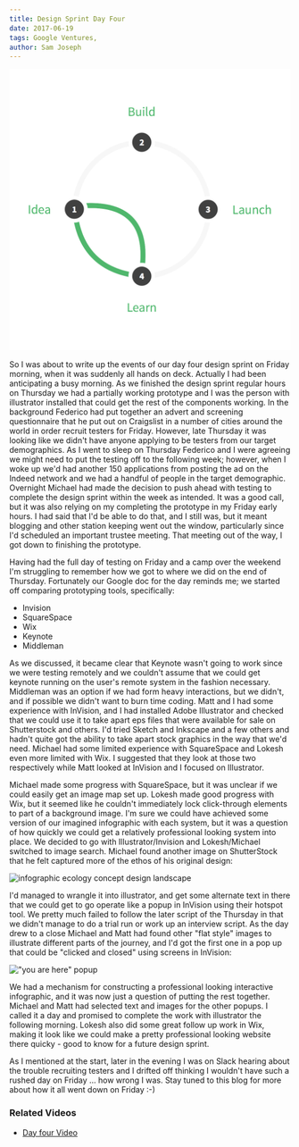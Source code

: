 ```yaml
---
title: Design Sprint Day Four
date: 2017-06-19
tags: Google Ventures, 
author: Sam Joseph
---
```


![design sprint](/images/design_sprint.png)

So I was about to write up the events of our day four design sprint on Friday morning, when it was suddenly all hands on deck.  Actually I had been anticipating a busy morning.  As we finished the design sprint regular hours on Thursday we had a partially working prototype and I was the person with illustrator installed that could get the rest of the components working.  In the background Federico had put together an advert and screening questionnaire that he put out on Craigslist in a number of cities around the world in order recruit testers for Friday.  However, late Thursday it was looking like we didn't have anyone applying to be testers from our target demographics.  As I went to sleep on Thursday Federico and I were agreeing we might need to put the testing off to the following week; however, when I woke up we'd had another 150 applications from posting the ad on the Indeed network and we had a handful of people in the target demographic.  Overnight Michael had made the decision to push ahead with testing to complete the design sprint within the week as intended.  It was a good call, but it was also relying on my completing the prototype in my Friday early hours.  I had said that I'd be able to do that, and I still was, but it meant blogging and other station keeping went out the window, particularly since I'd scheduled an important trustee meeting.  That meeting out of the way, I got down to finishing the prototype.

Having had the full day of testing on Friday and a camp over the weekend I'm struggling to remember how we got to where we did on the end of Thursday.  Fortunately our Google doc for the day reminds me; we started off comparing prototyping tools, specifically:

* Invision
* SquareSpace
* Wix
* Keynote
* Middleman

As we discussed, it became clear that Keynote wasn't going to work since we were testing remotely and we couldn't assume that we could get keynote running on the user's remote system in the fashion necessary.  Middleman was an option if we had form heavy interactions, but we didn't, and if possible we didn't want to burn time coding.  Matt and I had some experience with InVision, and I had installed Adobe Illustrator and checked that we could use it to take apart eps files that were available for sale on Shutterstock and others.  I'd tried Sketch and Inkscape and a few others and hadn't quite got the ability to take apart stock graphics in the way that we'd need.  Michael had some limited experience with SquareSpace and Lokesh even more limited with Wix.  I suggested that they look at those two respectively while Matt looked at InVision and I focused on Illustrator.  

Michael made some progress with SquareSpace, but it was unclear if we could easily get an image map set up.  Lokesh made good progress with Wix, but it seemed like he couldn't immediately lock click-through elements to part of a background image.  I'm sure we could have achieved some version of our imagined infographic with each system, but it was a question of how quickly we could get a relatively professional looking system into place.  We decided to go with Illustrator/Invision and Lokesh/Michael switched to image search.  Michael found another image on ShutterStock that he felt captured more of the ethos of his original design:

![infographic ecology concept design landscape](https://www.dropbox.com/s/vg8oncdpeez1af9/Screenshot%202017-06-19%2009.41.51.png?dl=1)

I'd managed to wrangle it into illustrator, and get some alternate text in there that we could get to go operate like a popup in InVision using their hotspot tool.  We pretty much failed to follow the later script of the Thursday in that we didn't manage to do a trial run or work up an interview script.  As the day drew to a close Michael and Matt had found other "flat style" images to illustrate different parts of the journey, and I'd got the first one in a pop up that could be "clicked and closed" using screens in InVision:

!["you are here" popup](https://www.dropbox.com/s/iryq4hah16np3ip/Screenshot%202017-06-19%2009.45.05.png?dl=1)

We had a mechanism for constructing a professional looking interactive infographic, and it was now just a question of putting the rest together.  Michael and Matt had selected text and images for the other popups.  I called it a day and promised to complete the work with illustrator the following morning.  Lokesh also did some great follow up work in Wix, making it look like we could make a pretty professional looking website there quicky - good to know for a future design sprint.

As I mentioned at the start, later in the evening I was on Slack hearing about the trouble recruiting testers and I drifted off thinking I wouldn't have such a rushed day on Friday ... how wrong I was.  Stay tuned to this blog for more about how it all went down on Friday :-)


### Related Videos

* [Day four Video](https://www.youtube.com/watch?v=rnyzabQkoAQ)
